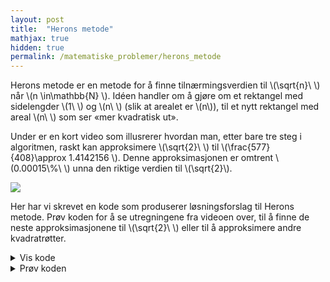 ```yaml
---
layout: post
title:  "Herons metode"
mathjax: true
hidden: true
permalink: /matematiske_problemer/herons_metode
---
```

<!-- TODO: Her bør ting introduseres. -->
Herons metode er en metode for å finne tilnærmingsverdien til \\(\\sqrt{n}\ \\) når \\(n \\in\\mathbb{N} \\). Idéen handler om å gjøre om et rektangel med sidelengder \\(1\ \\) og \\(n\ \\) (slik at arealet er \\(n\\)), til et nytt rektangel med areal \\(n\ \\) som ser «mer kvadratisk ut». 

Under er en kort video som illusrerer hvordan man, etter bare tre steg i algoritmen, raskt kan approksimere \\(\\sqrt{2}\ \\) til \\(\\frac{577}{408}\\approx 1.4142156 \\). Denne approksimasjonen er omtrent \\(0.00015\\%\ \\) unna den riktige verdien til \\(\\sqrt{2}\\).
<p ><img  src="/assets/images/Herons_Method1.gif " > </p>



Her har vi skrevet en kode som produserer løsningsforslag til Herons metode. Prøv koden for å se utregningene fra videoen over, til å finne de neste approksimasjonene til \\(\\sqrt{2}\ \\) eller til å approksimere andre kvadratrøtter.  

<details>

<summary>Vis kode</summary>

<p>
{% highlight python linenos %}
{% include vis_kode/herons_metode.py %}
{% endhighlight %}
</p>

</details>



<details >
<summary>Prøv koden</summary>


<div background='black'>
<input type='number' id='tall1' placeholder='Hvilket tall vil du approksimere kvadratroten til?' value='2'  /> <br>
<input type='number' id='tall2' placeholder='Hvor mange iterasjoner vil du kjøre'  value='3' />
</div>

<button  class='button button5' style="vertical-align:middle" onclick='heronstext()'> <span> Kjør </span></button>
<div    >
<p id='svar'> </p>
</div>

</details>



<script>

function gcd(x, y) {
  if ((typeof x !== 'number') || (typeof y !== 'number')) 
    return false;
  while(y) {
    var t = y;
    y = x % y;
    x = t;
  }
  return x;
}

function forkort(a,b) {
    var p = Number(a/gcd(a,b));
    var q = Number(b/gcd(a,b));
    return [p,q];
}
</script>
<script>

function herons(p, X,Y) {
    var Xtemp = [X[X.length-1][0]*Y[Y.length-1][1]+X[X.length-1][1]*Y[Y.length-1][0], 2*X[X.length-1][1]*Y[Y.length-1][1]];
    X.push(forkort(Xtemp[0], Xtemp[1]));
    var Ytemp = [p*X[X.length-1][1],X[X.length-1][0]];
    Y.push(forkort(Ytemp[0],Ytemp[1]));
}
</script>
<script>
function heronstext(){
  if ((Number(document.getElementById('tall2').value) > 6)) {
    document.getElementById('svar').innerHTML = "Velg færre iterasjoner enn 7";
    return;
  }
    var p = Number(document.getElementById('tall1').value);
    var n = Number(document.getElementById('tall2').value);
    var X = [[p,1]];
    var Y = [[1,1]];
    var i = 1;
    var losntxt = "Approksimasjonene til kvadratroten av " + String(p) + " etter " + String(n) + " iterasjoner er: \n \n ";
    while (i<=n) {
        herons(p,X,Y)
        losntxt += "\\begin{multline*} \n x_{" + String(i)
                + "} = \\frac{ \\frac{" + String(X[X.length-2][0])
                + "}{" + String(X[X.length-2][1])
                + "} + \\frac{" + String(Y[Y.length-2][0])
                + "}{"
                + String(Y[Y.length-2][1])
                + "}}{2} = " + "\\frac{"
                + String(X[X.length-1][0]) + "}{"
                + String(X[X.length-1][1]) + "} \n"
                + "\\end{multline*}";
                i += 1;
    }
  document.getElementById('svar').innerHTML = losntxt;
  MathJax.typeset();
}
</script>
